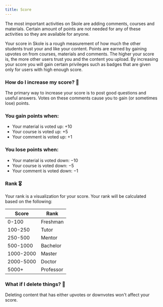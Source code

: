 ```yaml
---
title: Score
---
```


The most important activities on Skole are adding comments, courses and materials. Certain amount of points are not needed for any of these activities so they are available for anyone.

Your score in Skole is a rough measurement of how much the other students trust your and like your content. Points are earned by gaining upvotes on from courses, materials and comments. The higher your score is, the more other users trust you and the content you upload. By increasing your score you will gain certain privileges such as badges that are given only for users with high enough score.

### How do I increase my score? 🤔

The primary way to increase your score is to post good questions and useful answers. Votes on these comments cause you to gain (or sometimes lose) points.

### You gain points when:

- Your material is voted up: +10
- Your course is voted up: +5
- Your comment is voted up: +1

### You lose points when:

- Your material is voted down: −10
- Your course is voted down: −5
- Your comment is voted down: −1

### Rank 🎖️

Your rank is a visualization for your score. Your rank will be calculated based on the following:

| Score     | Rank      |
| --------- | --------- |
| 0-100     | Freshman  |
| 100-250   | Tutor     |
| 250-500   | Mentor    |
| 500-1000  | Bachelor  |
| 1000-2000 | Master    |
| 2000-5000 | Doctor    |
| 5000+     | Professor |

### What if I delete things? 🧐

Deleting content that has either upvotes or downvotes won't affect your score.

